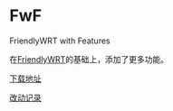 # FwF

FriendlyWRT with Features

在[FriendlyWRT](../FriendlyWRT)的基础上，添加了更多功能。

[下载地址](https://github.com/songchenwen/nanopi-r2s/releases/download/FwF-2020-05-20-b0a8b83/FwF-2020-05-20-b0a8b83-ROM.zip)

[改动记录](CHANGELOG.md)
